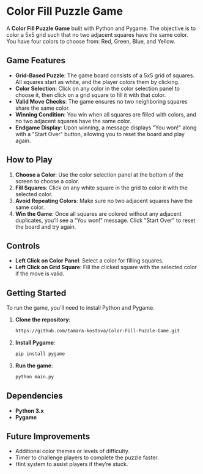 # Color Fill Puzzle Game

A **Color Fill Puzzle Game** built with Python and Pygame. The objective is to color a 5x5 grid such that no two adjacent squares have the same color. You have four colors to choose from: Red, Green, Blue, and Yellow.

## Game Features

- **Grid-Based Puzzle**: The game board consists of a 5x5 grid of squares. All squares start as white, and the player colors them by clicking.
- **Color Selection**: Click on any color in the color selection panel to choose it, then click on a grid square to fill it with that color.
- **Valid Move Checks**: The game ensures no two neighboring squares share the same color.
- **Winning Condition**: You win when all squares are filled with colors, and no two adjacent squares have the same color.
- **Endgame Display**: Upon winning, a message displays "You won!" along with a "Start Over" button, allowing you to reset the board and play again.

## How to Play

1. **Choose a Color**: Use the color selection panel at the bottom of the screen to choose a color.
2. **Fill Squares**: Click on any white square in the grid to color it with the selected color.
3. **Avoid Repeating Colors**: Make sure no two adjacent squares have the same color.
4. **Win the Game**: Once all squares are colored without any adjacent duplicates, you’ll see a “You won!” message. Click "Start Over" to reset the board and try again.

## Controls

- **Left Click on Color Panel**: Select a color for filling squares.
- **Left Click on Grid Square**: Fill the clicked square with the selected color if the move is valid.

## Getting Started

To run the game, you’ll need to install Python and Pygame.

1. **Clone the repository**:
    ```bash
    https://github.com/tamara-kostova/Color-Fill-Puzzle-Game.git
    ```

2. **Install Pygame**:
    ```bash
    pip install pygame
    ```

3. **Run the game**:
    ```bash
    python main.py
    ```

## Dependencies

- **Python 3.x**
- **Pygame**

## Future Improvements

- Additional color themes or levels of difficulty.
- Timer to challenge players to complete the puzzle faster.
- Hint system to assist players if they’re stuck.
